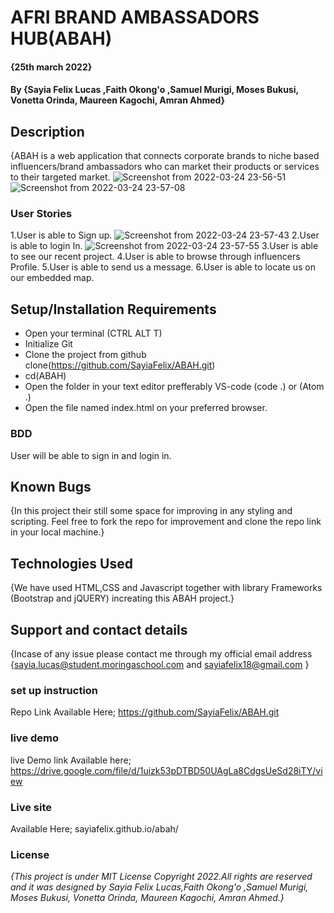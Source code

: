 # AFRI BRAND AMBASSADORS HUB(ABAH)
#### {25th march 2022}
#### By **{Sayia Felix Lucas ,Faith Okong'o ,Samuel Murigi, Moses Bukusi, Vonetta Orinda, Maureen Kagochi, Amran Ahmed}**
## Description
{ABAH is a web application that connects corporate brands to niche based influencers/brand ambassadors who can market their products or services to their targeted market.
![Screenshot from 2022-03-24 23-56-51](https://user-images.githubusercontent.com/98148605/160009188-ff21ad60-a68f-48c9-8d4d-e91b0ca10d85.png)
![Screenshot from 2022-03-24 23-57-08](https://user-images.githubusercontent.com/98148605/160009232-51b67af9-92b2-4515-a725-8ab438e7cb50.png)

### User Stories
1.User is able to Sign up.
![Screenshot from 2022-03-24 23-57-43](https://user-images.githubusercontent.com/98148605/160009267-1ac661e8-18e2-4752-a779-b50566af0c71.png)
2.User is able to login In.
![Screenshot from 2022-03-24 23-57-55](https://user-images.githubusercontent.com/98148605/160009323-c5da181c-5ad7-41f7-8a59-5015b624ddf7.png)
3.User is able to see our recent project.
4.User is able to browse through influencers Profile.
5.User is able to send us a message.
6.User is able to locate us on our embedded map.


## Setup/Installation Requirements

* Open your terminal (CTRL ALT T)
* Initialize Git
* Clone the project from github clone(https://github.com/SayiaFelix/ABAH.git)
* cd(ABAH)
* Open the folder in your text editor prefferably VS-code (code .) or (Atom .)
* Open the file named index.html on your preferred browser.

### BDD 
User will be able to sign in and login in.
## Known Bugs
{In this project their still some space for improving in any styling and scripting. Feel free to fork the repo for improvement and clone the repo link in your local machine.}

## Technologies Used
{We have used HTML,CSS and Javascript  together with library Frameworks (Bootstrap and jQUERY) increating this ABAH project.}

## Support and contact details
{Incase of any issue please contact me through my official email address {sayia.lucas@student.moringaschool.com  and sayiafelix18@gmail.com }

### set up instruction 
Repo Link Available Here;
https://github.com/SayiaFelix/ABAH.git

### live demo
live Demo link Available here;
https://drive.google.com/file/d/1uizk53pDTBD50UAgLa8CdgsUeSd28iTY/view


### Live site
Available Here;
sayiafelix.github.io/abah/

### License
*{This project is under MIT License Copyright 2022.All rights are reserved and it was designed by Sayia Felix Lucas,Faith Okong'o ,Samuel Murigi, Moses Bukusi, Vonetta Orinda, Maureen Kagochi, Amran Ahmed.}*
